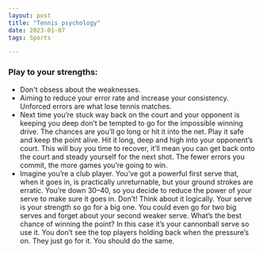 ```yaml
---
layout: post
title: "Tennis psychology"
date: 2023-01-07
tags: Sports

---
```

### Play to your strengths:
+ Don't obsess about the weaknesses.
+ Aiming to reduce your error rate and increase your consistency. Unforced errors are what lose tennis matches. 
+ Next time you’re stuck way back on the court and your opponent is keeping you deep don’t be tempted to go for the impossible winning drive. The chances are you’ll go long or hit it into the net. Play it safe and keep the point alive. Hit it long, deep and high into your opponent’s court. This will buy you time to recover, it’ll mean you can get back onto the court and steady yourself for the next shot. The fewer errors you commit, the more games you’re going to win.
+ Imagine you’re a club player. You’ve got a powerful first serve that, when it goes in, is practically unreturnable, but your ground strokes are erratic. You’re down 30–40, so you decide to reduce the power of your serve to make sure it goes in. Don’t! Think about it logically. Your serve is your strength so go for a big one. You could even go for two big serves and forget about your second weaker serve. What’s the best chance of winning the point? In this case it’s your cannonball serve so use it. You don’t see the top players holding back when the pressure’s on. They just go for it. You should do the same.
